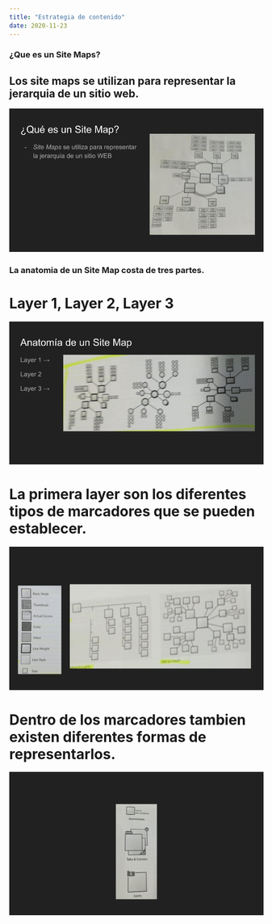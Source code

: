 ```yaml
---
title: "Estrategia de contenido"
date: 2020-11-23
---
```


### ¿Que es un Site Maps?

## Los site maps se utilizan para representar la jerarquia de un sitio web.

![Explicación de estrategia de contenido: Site maps](/img/Site-maps.png)

### La anatomia de un Site Map costa de tres partes.

# Layer 1, Layer 2, Layer 3 

![Explicación de estrategia de contenido: Site maps](/img/Site-maps-(1).png)

# La primera layer son los diferentes tipos de marcadores que se pueden establecer.

![Explicación de estrategia de contenido: Site maps](/img/Site-maps-(2).png)

# Dentro de los marcadores tambien existen diferentes formas de representarlos.

![Explicación de estrategia de contenido: Site maps](/img/Site-maps-(3).png)